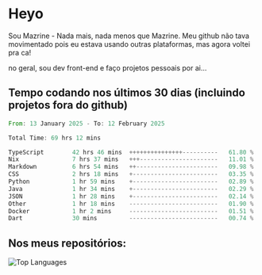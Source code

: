 # Heyo

Sou Mazrine - Nada mais, nada menos que Mazrine.
Meu github não tava movimentado pois eu estava usando outras plataformas, mas agora voltei pra ca!

no geral, sou dev front-end e faço projetos pessoais por ai...


## Tempo codando nos últimos 30 dias (incluindo projetos fora do github)
<!--START_SECTION:waka-->

```rust
From: 13 January 2025 - To: 12 February 2025

Total Time: 69 hrs 12 mins

TypeScript        42 hrs 46 mins  +++++++++++++++----------   61.80 %
Nix               7 hrs 37 mins   +++----------------------   11.01 %
Markdown          6 hrs 54 mins   ++-----------------------   09.98 %
CSS               2 hrs 18 mins   +------------------------   03.35 %
Python            1 hr 59 mins    +------------------------   02.89 %
Java              1 hr 34 mins    +------------------------   02.29 %
JSON              1 hr 28 mins    +------------------------   02.14 %
Other             1 hr 18 mins    -------------------------   01.90 %
Docker            1 hr 2 mins     -------------------------   01.51 %
Dart              30 mins         -------------------------   00.74 %
```

<!--END_SECTION:waka-->

<!--
**Mazrine/Mazrine** is a ✨ _special_ ✨ repository because its `README.md` (this file) appears on your GitHub profile.

Here are some ideas to get you started:

- 🔭 I’m currently working on ...
- 🌱 I’m currently learning ...
- 👯 I’m looking to collaborate on ...
- 🤔 I’m looking for help with ...
- 💬 Ask me about ...
- 📫 How to reach me: ...
- 😄 Pronouns: ...
- ⚡ Fun fact: ...
-->


## Nos meus repositórios:

![Top Languages](https://github-readme-stats.vercel.app/api/top-langs/?username=mazrine&theme=tokyonight&layout=donut&langs_count=10&locale=pt-br)
